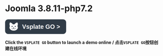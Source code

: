 # Joomla 3.8.11-php7.2

<a href="https://www.vsplate.com/?docker-compose=https://github.com/vsplate/dcenvs/joomla/3.8.11-php7.2"><img alt="VSPLATE GO" src="https://raw.githubusercontent.com/vsplate/images/master/vsgo_btn.png" width="200px"></a>

**Click the `VSPLATE GO` button to launch a demo online / 点击`VSPLATE GO`按钮创建在线环境**